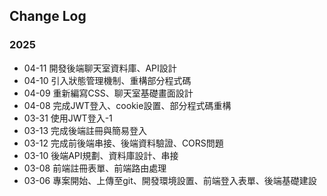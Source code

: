 ## Change Log
### 2025
 - 04-11 開發後端聊天室資料庫、API設計
 - 04-10 引入狀態管理機制、重構部分程式碼
 - 04-09 重新編寫CSS、聊天室基礎畫面設計
 - 04-08 完成JWT登入、cookie設置、部分程式碼重構
 - 03-31 使用JWT登入-1
 - 03-13 完成後端註冊與簡易登入
 - 03-12 完成前後端串接、後端資料驗證、CORS問題
 - 03-10 後端API規劃、資料庫設計、串接
 - 03-08 前端註冊表單、前端路由處理
 - 03-06 專案開始、上傳至git、開發環境設置、前端登入表單、後端基礎建設